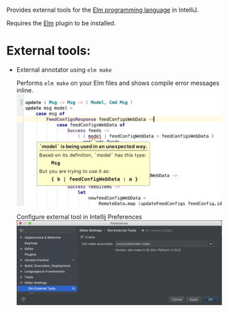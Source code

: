 Provides external tools for the [Elm programming language](http://elm-lang.org)  in IntelliJ.

Requires the [Elm](https://plugins.jetbrains.com/plugin/10268-elm) plugin to be installed.

# External tools:

* External annotator using `elm make`

    Performs `elm make` on your Elm files and shows compile error messages inline.
    ![Screenshot Inline Error Message](docs/images/screenshot-error-message.png)

    Configure external tool in Intellij Preferences
    ![Screenshot Inline Error Message](docs/images/screenshot-preferences.png)
    
    
    